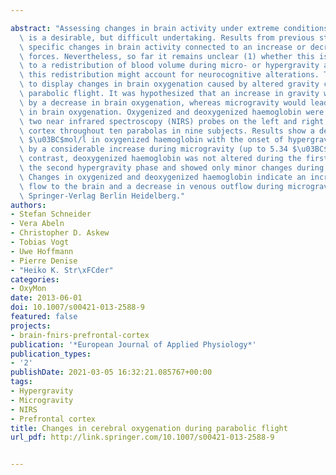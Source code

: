 ---
abstract: "Assessing changes in brain activity under extreme conditions like weightlessness\
  \ is a desirable, but difficult undertaking. Results from previous studies report\
  \ specific changes in brain activity connected to an increase or decrease in gravity\
  \ forces. Nevertheless, so far it remains unclear (1) whether this is connected\
  \ to a redistribution of blood volume during micro- or hypergravity and (2) whether\
  \ this redistribution might account for neurocognitive alterations. This study aimed\
  \ to display changes in brain oxygenation caused by altered gravity conditions during\
  \ parabolic flight. It was hypothesized that an increase in gravity would be accompanied\
  \ by a decrease in brain oxygenation, whereas microgravity would lead to an increase\
  \ in brain oxygenation. Oxygenized and deoxygenized haemoglobin were measured using\
  \ two near infrared spectroscopy (NIRS) probes on the left and right prefrontal\
  \ cortex throughout ten parabolas in nine subjects. Results show a decrease of 1.44\
  \ $\u03BC$mol/l in oxygenized haemoglobin with the onset of hypergravity, followed\
  \ by a considerable increase during microgravity (up to 5.34 $\u03BC$mol/l). In\
  \ contrast, deoxygenized haemoglobin was not altered during the first but only during\
  \ the second hypergravity phase and showed only minor changes during microgravity.\
  \ Changes in oxygenized and deoxygenized haemoglobin indicate an increase in arterial\
  \ flow to the brain and a decrease in venous outflow during microgravity. \xA9 2013\
  \ Springer-Verlag Berlin Heidelberg."
authors:
- Stefan Schneider
- Vera Abeln
- Christopher D. Askew
- Tobias Vogt
- Uwe Hoffmann
- Pierre Denise
- "Heiko K. Str\xFCder"
categories:
- OxyMon
date: 2013-06-01
doi: 10.1007/s00421-013-2588-9
featured: false
projects:
- brain-fnirs-prefrontal-cortex
publication: '*European Journal of Applied Physiology*'
publication_types:
- '2'
publishDate: 2021-03-05 16:32:21.085767+00:00
tags:
- Hypergravity
- Microgravity
- NIRS
- Prefrontal cortex
title: Changes in cerebral oxygenation during parabolic flight
url_pdf: http://link.springer.com/10.1007/s00421-013-2588-9

---
